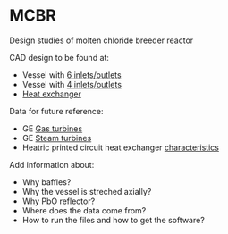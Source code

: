 # MCBR
Design studies of molten chloride breeder reactor

CAD design to be found at:
- Vessel with [6 inlets/outlets](https://a360.co/2VpVBIQ)
- Vessel with [4 inlets/outlets](https://a360.co/2osxMo2)
- [Heat exchanger](https://a360.co/3362RfQ)


Data for future reference:
- GE [Gas turbines](https://www.ge.com/power/gas/gas-turbines)
- GE [Steam turbines](https://www.ge.com/power/steam/steam-turbines)
- Heatric printed circuit heat exchanger [characteristics](https://www.heatric.com/heat-exchangers/features/characteristics)

Add information about:
- Why baffles?
- Why the vessel is streched axially?
- Why PbO reflector?
- Where does the data come from?
- How to run the files and how to get the software?
